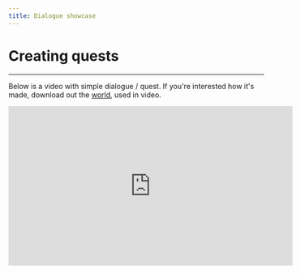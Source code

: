 ```yaml
---
title: Dialogue showcase
---
```



# Creating quests

---
Below is a video with simple dialogue / quest. If you're interested how it's made, download out the [world](https://github.com/samolego/Taterzens/files/8781906/dialogue_world.zip), used in video.

<iframe width="560" height="315" src="https://www.youtube-nocookie.com/embed/y_wNOL_A9ZU" title="YouTube video player" frameborder="0" allow="accelerometer; autoplay; clipboard-write; encrypted-media; gyroscope; picture-in-picture" allowfullscreen></iframe>

